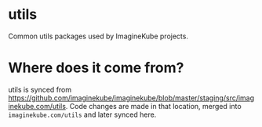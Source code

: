 # utils

Common utils packages used by ImagineKube projects.

# Where does it come from?

utils is synced from https://github.com/imaginekube/imaginekube/blob/master/staging/src/imaginekube.com/utils. Code changes are made in that location, merged into `imaginekube.com/utils` and later synced here.
